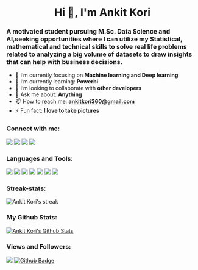 <h1 align="center">Hi 👋, I'm Ankit Kori</h1>
<h3 align="left">A motivated student pursuing M.Sc. Data Science and AI,seeking opportunities where I can utilize my Statistical, mathematical and technical skills to solve real life problems related to analyzing a big volume of datasets to draw insights that can help with business decisions.</h3>

- 🔭 I’m currently focusing on **Machine learning and Deep learning**
- 🌱 I’m currently learning: **Powerbi**
- 👯 I’m looking to collaborate with **other developers**
- 💬 Ask me about: **Anything**
- 📫 How to reach me: **ankitkori360@gmail.com**
- ⚡ Fun fact: **I love to take pictures**

<h3 align="left">Connect with me:</h3>
<p align="left">
<a href="https://www.linkedin.com/in/ankit-kori-1681541ba/"><img src="https://img.icons8.com/fluency/48/000000/linkedin.png"></a>
<a href="https://www.instagram.com/ankit_kori__/"><img src="https://img.icons8.com/color/48/000000/instagram-new--v2.png"></a>
<a href="https://github.com/AnkitKori"><img src="https://img.icons8.com/color-glass/48/000000/github.png"></a>
<a href="https://www.facebook.com/profile.php?id=100011636657432"><img src="https://img.icons8.com/fluency/48/000000/facebook-new.png"></a>
</p>

<h3 align="left">Languages and Tools:</h3>
<a href="https://www.python.org" target="_blank"> <img src="https://img.icons8.com/color/48/000000/python--v1.png"></a>
<a href="https://www.mysql.com" target="_blank"> <img src="https://img.icons8.com/fluency/48/000000/mysql-logo.png"></a>
<a href="https://www.mongodb.com/" target="_blank"> <img src="https://img.icons8.com/color/48/000000/mongodb.png"></a>
<a href="https://www.tableau.com/g" target="_blank"> <img src="https://img.icons8.com/color/48/000000/tableau-software.png"></a>
<a href="https://powerbi.microsoft.com/" target="_blank"> <img src="https://img.icons8.com/color/48/000000/power-bi.png"></a>
<a href="https://www.fullstackpython.com/" target="_blank"> <img src="https://img.icons8.com/nolan/64/flask.png"></a>
<a href="https://hadoop.apache.org/" target="_blank"> <img src="https://img.icons8.com/color/48/000000/hadoop-distributed-file-system.png"></a>
  
<h3 align="left">Streak-stats:</h3>
<p align="centre">
  <img title=" Get streak stats for your profile at git.io/streak-stats" alt="Ankit Kori's streak" src ="https://github-readme-streak-stats.herokuapp.com/?user=AnkitKori&theme=dark"/>
  </a>
</p>
  
<h3 align="left">My Github Stats:</h3>
<a href="https://github.com/AnkitKori/github-readme-stats"><img alt="Ankit Kori's Github Stats" src="https://github-readme-stats.vercel.app/api?username=AnkitKori&show_icons=true&count_private=true&theme=react" /></a>
  

<h3 align="left">Views and Followers:</h3>
<a href="https://github.com/AnkitKori/github-profile-views-counter"><img src="https://komarev.com/ghpvc/?username=AnkitKori"></a>
<a href="https://github.com/AnkitKori?tab=followers"><img src="https://img.shields.io/github/followers/AnkitKori?label=Followers&style=social" alt="Github Badge"></a>

